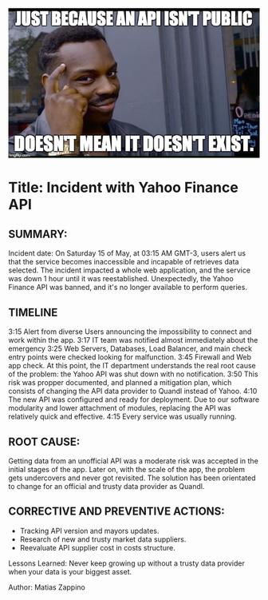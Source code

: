 <img src="meme.jpg" alt="API meme">

# Title: Incident with Yahoo Finance API

## SUMMARY:
Incident date: On Saturday 15 of May, at 03:15 AM GMT-3, users alert us that the service becomes inaccessible and incapable of retrieves data selected.
The incident impacted a whole web application, and the service was down 1 hour until it was reestablished.
Unexpectedly, the Yahoo Finance API was banned, and it's no longer available to perform queries.

## TIMELINE
3:15 Alert from diverse Users announcing the impossibility to connect and work within the app.
3:17 IT team was notified almost immediately about the emergency
3:25 Web Servers, Databases, Load Balancer, and main check entry points were checked looking for malfunction.
3:45 Firewall and Web app check. At this point, the IT department understands the real root cause of the problem: the Yahoo API was shut down with no notification.
3:50 This risk was propper documented, and planned a mitigation plan, which consists of changing the API data provider to Quandl instead of Yahoo.
4:10 The new API was configured and ready for deployment. Due to our software modularity and lower attachment of modules, replacing the API was relatively quick and effective. 
4:15 Every service was usually running.

## ROOT CAUSE:
Getting data from an unofficial API was a moderate risk was accepted in the initial stages of the app. Later on, with the scale of the app, the problem gets undercovers and never got revisited.
The solution has been orientated to change for an official and trusty data provider as Quandl. 

## CORRECTIVE AND PREVENTIVE ACTIONS:
- Tracking API version and mayors updates.
- Research of new and trusty market data suppliers.
- Reevaluate API supplier cost in costs structure.

Lessons Learned: Never keep growing up without a trusty data provider when your data is your biggest asset.

Author: Matias Zappino

